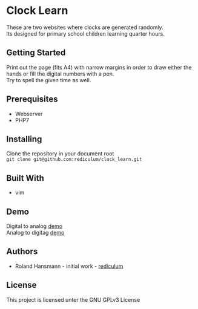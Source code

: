 # Clock Learn
These are two websites where clocks are generated randomly.  
Its designed for primary school children learning quarter hours.  
## Getting Started
Print out the page (fits A4) with narrow margins in order to draw either the hands or fill the digital numbers with a pen.  
Try to spell the given time as well.
## Prerequisites
- Webserver
- PHP7
## Installing
Clone the repository in your document root   
`git clone git@github.com:rediculum/clock_learn.git`
## Built With
 * vim
## Demo
Digital to analog [demo](http://hansmann.li/uhr/digital2analog.php)  
Analog to digitag [demo](http://hansmann.li/uhr/analog2digital.php)
## Authors
 * Roland Hansmann - initial work - [rediculum](https://github.com/rediculum)
## License
This project is licensed unter the GNU GPLv3 License
